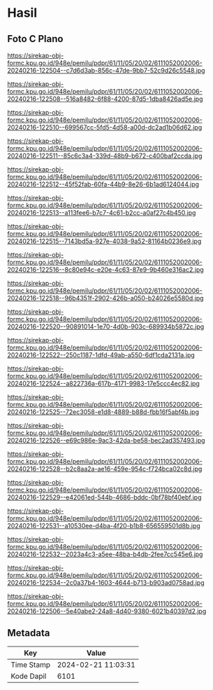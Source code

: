 # Hasil

## Foto C Plano

https://sirekap-obj-formc.kpu.go.id/948e/pemilu/pdpr/61/11/05/20/02/6111052002006-20240216-122504--c7d6d3ab-856c-47de-9bb7-52c9d26c5548.jpg

https://sirekap-obj-formc.kpu.go.id/948e/pemilu/pdpr/61/11/05/20/02/6111052002006-20240216-122508--516a8482-6f88-4200-87d5-1dba8426ad5e.jpg

https://sirekap-obj-formc.kpu.go.id/948e/pemilu/pdpr/61/11/05/20/02/6111052002006-20240216-122510--699567cc-5fd5-4d58-a00d-dc2ad1b06d62.jpg

https://sirekap-obj-formc.kpu.go.id/948e/pemilu/pdpr/61/11/05/20/02/6111052002006-20240216-122511--85c6c3a4-339d-48b9-b672-c400baf2ccda.jpg

https://sirekap-obj-formc.kpu.go.id/948e/pemilu/pdpr/61/11/05/20/02/6111052002006-20240216-122512--45f52fab-60fa-44b9-8e26-6b1ad6124044.jpg

https://sirekap-obj-formc.kpu.go.id/948e/pemilu/pdpr/61/11/05/20/02/6111052002006-20240216-122513--a113fee6-b7c7-4c61-b2cc-a0af27c4b450.jpg

https://sirekap-obj-formc.kpu.go.id/948e/pemilu/pdpr/61/11/05/20/02/6111052002006-20240216-122515--7143bd5a-927e-4038-9a52-81164b0236e9.jpg

https://sirekap-obj-formc.kpu.go.id/948e/pemilu/pdpr/61/11/05/20/02/6111052002006-20240216-122516--8c80e94c-e20e-4c63-87e9-9b460e316ac2.jpg

https://sirekap-obj-formc.kpu.go.id/948e/pemilu/pdpr/61/11/05/20/02/6111052002006-20240216-122518--96b4351f-2902-426b-a050-b24026e5580d.jpg

https://sirekap-obj-formc.kpu.go.id/948e/pemilu/pdpr/61/11/05/20/02/6111052002006-20240216-122520--90891014-1e70-4d0b-903c-689934b5872c.jpg

https://sirekap-obj-formc.kpu.go.id/948e/pemilu/pdpr/61/11/05/20/02/6111052002006-20240216-122522--250c1187-1dfd-49ab-a550-6df1cda2131a.jpg

https://sirekap-obj-formc.kpu.go.id/948e/pemilu/pdpr/61/11/05/20/02/6111052002006-20240216-122524--a822736a-617b-4171-9983-17e5ccc4ec82.jpg

https://sirekap-obj-formc.kpu.go.id/948e/pemilu/pdpr/61/11/05/20/02/6111052002006-20240216-122525--72ec3058-e1d8-4889-b88d-fbb16f5abf4b.jpg

https://sirekap-obj-formc.kpu.go.id/948e/pemilu/pdpr/61/11/05/20/02/6111052002006-20240216-122526--e69c986e-9ac3-42da-be58-bec2ad357493.jpg

https://sirekap-obj-formc.kpu.go.id/948e/pemilu/pdpr/61/11/05/20/02/6111052002006-20240216-122528--b2c8aa2a-ae16-459e-954c-f724bca02c8d.jpg

https://sirekap-obj-formc.kpu.go.id/948e/pemilu/pdpr/61/11/05/20/02/6111052002006-20240216-122529--e42061ed-544b-4686-bddc-0bf78bf40ebf.jpg

https://sirekap-obj-formc.kpu.go.id/948e/pemilu/pdpr/61/11/05/20/02/6111052002006-20240216-122531--a10530ee-d4ba-4f20-b1b8-656559501d8b.jpg

https://sirekap-obj-formc.kpu.go.id/948e/pemilu/pdpr/61/11/05/20/02/6111052002006-20240216-122532--2023a4c3-a5ee-48ba-b4db-2fee7cc545e6.jpg

https://sirekap-obj-formc.kpu.go.id/948e/pemilu/pdpr/61/11/05/20/02/6111052002006-20240216-122534--2c0a37b4-1603-4644-b713-b903ad0758ad.jpg

https://sirekap-obj-formc.kpu.go.id/948e/pemilu/pdpr/61/11/05/20/02/6111052002006-20240216-122506--5e40abe2-24a8-4d40-9380-6021b40397d2.jpg


## Metadata

| Key        | Value               |
| ---------- | ------------------- |
| Time Stamp | 2024-02-21 11:03:31 |
| Kode Dapil | 6101                |



